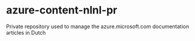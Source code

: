 azure-content-nlnl-pr
=====================

Private repository used to manage the azure.microsoft.com documentation articles in Dutch
